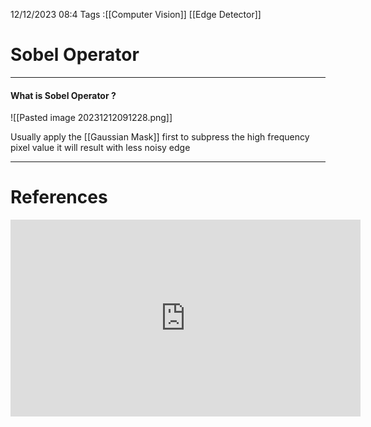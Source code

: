12/12/2023 08:4
Tags :[[Computer Vision]] [[Edge Detector]] 

# Sobel Operator
---
#### What is Sobel Operator ?
![[Pasted image 20231212091228.png]]

Usually apply the [[Gaussian Mask]] first to subpress the high frequency pixel value
it will result with less noisy edge

---
# References
<iframe width="560" height="315" src="https://www.youtube.com/embed/uihBwtPIBxM?si=N56BRqWcCXz7A_Uk" title="YouTube video player" frameborder="0" allow="accelerometer; autoplay; clipboard-write; encrypted-media; gyroscope; picture-in-picture; web-share" allowfullscreen></iframe>